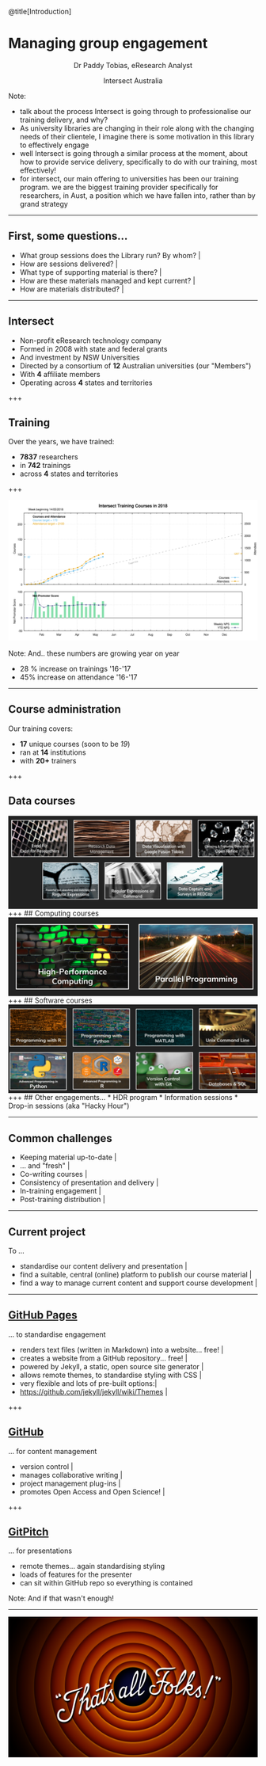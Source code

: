 @title[Introduction]


# Managing group engagement

<p><div align=center>Dr Paddy Tobias, eResearch Analyst</div></p>

<p><div align=center>Intersect Australia</div></p>


Note:
* talk about the process Intersect is going through to professionalise our training delivery, and why?
* As university libraries are changing in their role along with the changing needs of their clientele, I imagine there is some motivation in this library to effectively engage
* well Intersect is going through a similar process at the moment, about how to provide service delivery, specifically to do with our training, most effectively!
* for intersect, our main offering to universities has been our training program. we are the biggest training provider specifically for researchers, in Aust, a position which we have fallen into, rather than by grand strategy

---
## First, some questions...
* What group sessions does the Library run? By whom? |
* How are sessions delivered? |
* What type of supporting material is there? |
* How are these materials managed and kept current? |
* How are materials distributed? |
---
## Intersect
* Non-profit eResearch technology company
* Formed in 2008 with state and federal grants
* And investment by NSW Universities
* Directed by a consortium of **12** Australian universities (our "Members")
* With **4** affiliate members
* Operating across **4** states and territories

+++
## Training

Over the years, we have trained:
* **7837** researchers
* in **742** trainings
* across **4** states and territories

+++

![training](assets/image/intersect_training_20180514.png)

Note:
And.. these numbers are growing year on year
* 28 % increase on trainings '16-'17
* 45% increase on attendance '16-'17
---

## Course administration
Our training covers:
* **17** unique courses (soon to be *19*)
* ran at **14** institutions
* with **20+** trainers

+++
## Data courses
<img src="assets/image/data_courses.png" align = "middle">
+++
## Computing courses
<img src="assets/image/compute_courses.png" align = "middle">
+++
## Software courses
<img src="assets/image/software-courses.png") align = "middle">
+++
## Other engagements...
* HDR program
* Information sessions
* Drop-in sessions (aka "Hacky Hour")

---
## Common challenges

* Keeping material up-to-date |
* ... and "fresh" |
* Co-writing courses |
* Consistency of presentation and delivery |
* In-training engagement |
* Post-training distribution |

---

## Current project
To ...
* standardise our content delivery and presentation |
* find a suitable, central (online) platform to publish our course material |
* find a way to manage current content and support course development |

---

## [GitHub Pages](https://intersectaustralia.github.io/surveys-with-qualtrics/)
... to standardise engagement



* renders text files (written in Markdown) into a website... free! |
* creates a website from a GitHub repository... free! |
* powered by Jekyll, a static, open source site generator |
* allows remote themes, to standardise styling with CSS |
* very flexible and lots of pre-built options:|
* https://github.com/jekyll/jekyll/wiki/Themes |

+++
## [GitHub](https://github.com/IntersectAustralia/surveys-with-qualtrics)
... for content management

* version control |
* manages collaborative writing |
* project management plug-ins |
* promotes Open Access and Open Science! |

+++
## [GitPitch](https://gitpitch.com/intersectAustralia/surveys-with-qualtrics#/)
... for presentations

* remote themes... again standardising styling
* loads of features for the presenter
* can sit within GitHub repo so everything is contained

Note:
And if that wasn't enough!

---

![image](assets/image/thats_all_folks.png)
